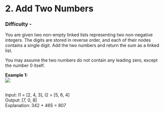 # 2. Add Two Numbers
<h3>Difficulty - </h3>
You are given two non-empty linked lists representing two non-negative integers. The digits are stored in reverse order, and each of their nodes contains a single digit. Add the two numbers and return the sum as a linked list.

You may assume the two numbers do not contain any leading zero, except the number 0 itself.

 

<strong>Example 1:</strong>
<br>
<img src="https://assets.leetcode.com/uploads/2020/10/02/addtwonumber1.jpg"></img>

<br>
<table width = 1px, color = white>
  <tr>Input: l1 = [2, 4, 3], l2 = [5, 6, 4]</tr><br>
  <tr>Output: [7, 0, 8]</tr><br>
  <tr>Explanation: 342 + 465 = 807</tr>
 </table>

<!---TO-DO:--->
<!---Add Example 2 and Example 3 and edit the table so that the table space is visible!--->
